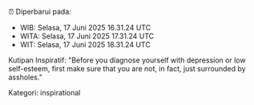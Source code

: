 ⏰ Diperbarui pada:
- WIB: Selasa, 17 Juni 2025 16.31.24 UTC
- WITA: Selasa, 17 Juni 2025 17.31.24 UTC
- WIT: Selasa, 17 Juni 2025 18.31.24 UTC

Kutipan Inspiratif:
"Before you diagnose yourself with depression or low self-esteem, first make sure that you are not, in fact, just surrounded by assholes."


Kategori: inspirational


